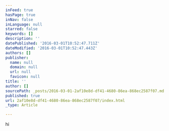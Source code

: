 ```yaml
---
inFeed: true
hasPage: true
inNav: false
inLanguage: null
starred: false
keywords: []
description: ''
datePublished: '2016-03-01T10:52:47.711Z'
dateModified: '2016-03-01T10:52:47.443Z'
authors: []
publisher:
  name: null
  domain: null
  url: null
  favicon: null
title: ''
author: []
sourcePath: _posts/2016-03-01-2af10e8d-df41-4680-86ea-868ec2587f07.md
published: true
url: 2af10e8d-df41-4680-86ea-868ec2587f07/index.html
_type: Article

---
```

hi